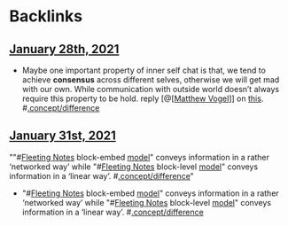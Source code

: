 
# Backlinks
## [January 28th, 2021](<January 28th, 2021.md>)
- Maybe one important property of inner self chat is that, we tend to achieve **consensus** across different selves, otherwise we will get mad with our own. While communication with outside world doesn’t always require this property to be hold. reply [@[[Matthew Vogel](<../@[[Matthew Vogel.md>)]] on [this](((XEO7RXlX2))). #[.concept/difference](<../.concept/difference.md>)

## [January 31st, 2021](<January 31st, 2021.md>)
""#[Fleeting Notes](<../Fleeting Notes.md>) block-embed [model](<../model.md>)" conveys information in a rather ‘networked way’ while "#[Fleeting Notes](<../Fleeting Notes.md>) block-level [model](<../model.md>)" conveys information in a ‘linear way’. #[.concept/difference](<../.concept/difference.md>)"

- "#[Fleeting Notes](<../Fleeting Notes.md>) block-embed [model](<../model.md>)" conveys information in a rather ‘networked way’ while "#[Fleeting Notes](<../Fleeting Notes.md>) block-level [model](<../model.md>)" conveys information in a ‘linear way’. #[.concept/difference](<../.concept/difference.md>)

